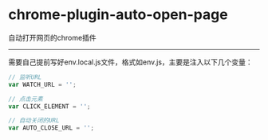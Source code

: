 # chrome-plugin-auto-open-page

自动打开网页的chrome插件


_____


需要自己提前写好env.local.js文件，格式如env.js，主要是注入以下几个变量：

```ts
// 监听URL
var WATCH_URL = ''; 

// 点击元素
var CLICK_ELEMENT = '';

// 自动关闭的URL
var AUTO_CLOSE_URL = '';
```

